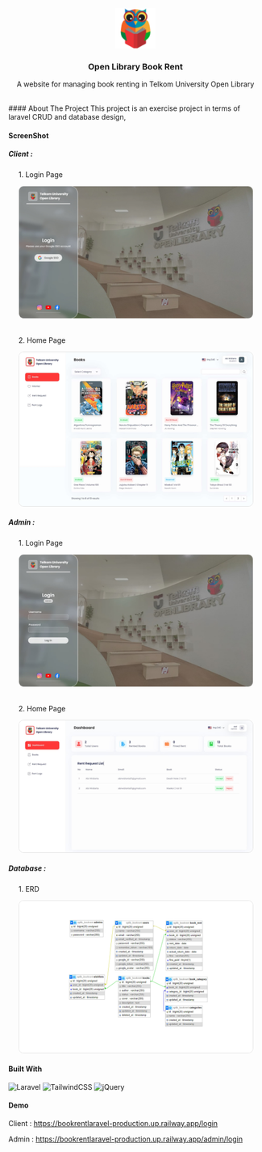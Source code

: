 <!-- PROJECT LOGO -->
<br />
<div align="center">
  <a href="https://github.com/othneildrew/Best-README-Template">
    <img src="/public/img/logo.png" alt="Logo" width="80" height="80">
  </a>

  <h3 align="center">Open Library Book Rent</h3>

  <p align="center">
    A website for managing book renting in Telkom University Open Library
</div>

<br />
<!-- ABOUT THE PROJECT -->
#### About The Project
This project is an exercise project in terms of laravel CRUD and database design,

#### ScreenShot

<h5>Client :</h5>
<div style="padding: 0px 20px">

  <p>1. Login Page</p>
  <img style="border: 1px solid rgba(0,0,0,0.1); border-radius: 10px;" src="/public/img/client-ss-login.jpg"/>

<br />
<br />

<p>2. Home Page</p>
<img style="border: 1px solid rgba(0,0,0,0.1); border-radius: 10px;" src="/public/img/client-ss.jpg" />

</div>

<h5>Admin :</h5>

<div style="padding: 0px 20px">

  <p>1. Login Page</p>
  <img style="border: 1px solid rgba(0,0,0,0.1); border-radius: 10px;" src="/public/img/admin-ss-login.jpg"/>

<br />
<br />

<p>2. Home Page</p>
<img style="border: 1px solid rgba(0,0,0,0.1); border-radius: 10px;" src="/public/img/admin-ss.jpg" />
</div>

<h5>Database :</h5>

<div style="padding: 0px 20px"> 
  <p>1. ERD</p>
  <img style="border: 1px solid rgba(0,0,0,0.1); border-radius: 10px;" src="/public/img/ss-db.jpg"/>
</div>

#### Built With

![Laravel](https://img.shields.io/badge/laravel-%23FF2D20.svg?style=for-the-badge&logo=laravel&logoColor=white)
![TailwindCSS](https://img.shields.io/badge/tailwindcss-%2338B2AC.svg?style=for-the-badge&logo=tailwind-css&logoColor=white)
![jQuery](https://img.shields.io/badge/jquery-%230769AD.svg?style=for-the-badge&logo=jquery&logoColor=white)

#### Demo

Client : https://bookrentlaravel-production.up.railway.app/login

Admin : https://bookrentlaravel-production.up.railway.app/admin/login
